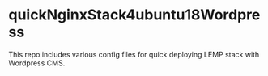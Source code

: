 # quickNginxStack4ubuntu18Wordpress
This repo includes various config files for quick deploying LEMP stack with Wordpress CMS.
